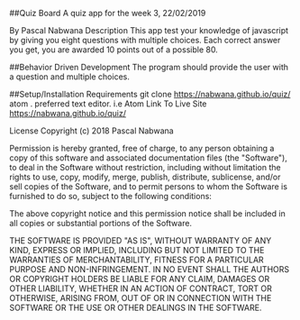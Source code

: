 ##Quiz Board
A quiz app for the week 3,
22/02/2019

By Pascal Nabwana
Description
This app test your knowledge of javascript by giving you eight questions with multiple choices. Each correct answer you get, you are awarded 10 points out of a possible 80.

##Behavior Driven Development
The program should provide the user with a question and multiple choices.


##Setup/Installation Requirements
git clone https://nabwana.github.io/quiz/
atom .
preferred text editor. i.e Atom
Link To Live Site
https://nabwana.github.io/quiz/

License
Copyright (c) 2018 Pascal Nabwana

Permission is hereby granted, free of charge, to any person obtaining a copy of this software and associated documentation files (the "Software"), to deal in the Software without restriction, including without limitation the rights to use, copy, modify, merge, publish, distribute, sublicense, and/or sell copies of the Software, and to permit persons to whom the Software is furnished to do so, subject to the following conditions:

The above copyright notice and this permission notice shall be included in all copies or substantial portions of the Software.

THE SOFTWARE IS PROVIDED "AS IS", WITHOUT WARRANTY OF ANY KIND, EXPRESS OR IMPLIED, INCLUDING BUT NOT LIMITED TO THE WARRANTIES OF MERCHANTABILITY, FITNESS FOR A PARTICULAR PURPOSE AND NON-INFRINGEMENT. IN NO EVENT SHALL THE AUTHORS OR COPYRIGHT HOLDERS BE LIABLE FOR ANY CLAIM, DAMAGES OR OTHER LIABILITY, WHETHER IN AN ACTION OF CONTRACT, TORT OR OTHERWISE, ARISING FROM, OUT OF OR IN CONNECTION WITH THE SOFTWARE OR THE USE OR OTHER DEALINGS IN THE SOFTWARE.
